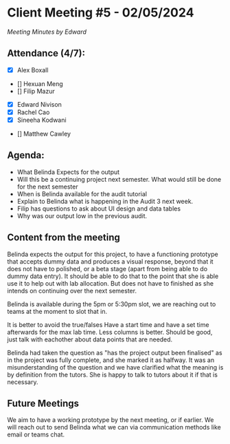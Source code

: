 # Client Meeting #5 - 02/05/2024

*Meeting Minutes by Edward*

## Attendance (4/7):

- [X] Alex Boxall
- [] Hexuan Meng
- [] Filip Mazur
- [X] Edward Nivison
- [X] Rachel Cao
- [X] Sineeha Kodwani
- [] Matthew Cawley

## Agenda:

- What Belinda Expects for the output
- Will this be a continuing project next semester. What would still be done for the next semester
- When is Belinda available for the audit tutorial
- Explain to Belinda what is happening in the Audit 3 next week.
- Filip has questions to ask about UI design and data tables
- Why was our output low in the previous audit.

## Content from the meeting

Belinda expects the output for this project, to have a functioning prototype that accepts dummy data and produces a visual response, beyond that it does not have to polished,
or a beta stage (apart from being able to do dummy data entry). It should be able to do that to the point that she is able use it to help out with lab allocation. But does not have to
finished as she intends on continuing over the next semester.

Belinda is available during the 5pm or 5:30pm slot, we are reaching out to teams at the moment to slot that in.

It is better to avoid the true/falses
Have a start time and have a set time afterwards for the max lab time.
Less columns is better.
Should be good, just talk with eachother about data points that are needed.

Belinda had taken the question as "has the project output been finalised" as in the project was fully complete, and she marked it as halfway. It was an misunderstanding of the question and we have clarified what the meaning is by definition from the tutors.
She is happy to talk to tutors about it if that is necessary.

## Future Meetings

We aim to have a working prototype by the next meeting, or if earlier. We will reach out to send Belinda what we can via communication methods like email or teams chat.
